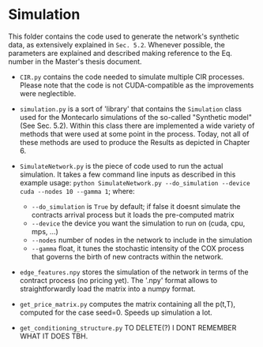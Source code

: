 # Simulation

This folder contains the code used to generate the network's synthetic data, as extensively explained in `Sec. 5.2`. Whenever possible, the parameters are explained and described making reference to the Eq. number in the Master's thesis document.

- `CIR.py` contains the code needed to simulate multiple CIR processes. Please note that the code is not CUDA-compatible as the improvements were neglectible.

- `simulation.py` is a sort of 'library' that contains the `Simulation` class used for the Montecarlo simulations of the so-called "Synthetic model" (See Sec. 5.2). Within this class there are implemented a wide variety of methods that were used at some point in the process. Today, not all of these methods are used to produce the Results as depicted in Chapter 6.

- `SimulateNetwork.py` is the piece of code used to run the actual simulation. It takes a few command line inputs as described in this example usage: `python SimulateNetwork.py --do_simulation --device cuda --nodes 10 --gamma 1`; where:

    - `--do_simulation` is `True` by default; if false it doesnt simulate the contracts arrival process but it loads the pre-computed matrix
    - `--device` the device you want the simulation to run on (cuda, cpu, mps, ...)
    - `--nodes` number of nodes in the network to include in the simulation
    - `--gamma` float, it tunes the stochastic intensity of the COX process that governs the birth of new contracts within the network.

- `edge_features.npy` stores the simulation of the network in terms of the contract process (no pricing yet). The '.npy' format allows to straightforwardly load the matrix into a numpy format.

- `get_price_matrix.py` computes the matrix containing all the p(t,T), computed for the case seed=0. Speeds up simulation a lot.

- `get_conditioning_structure.py` TO DELETE(?) I DONT REMEMBER WHAT IT DOES TBH.





